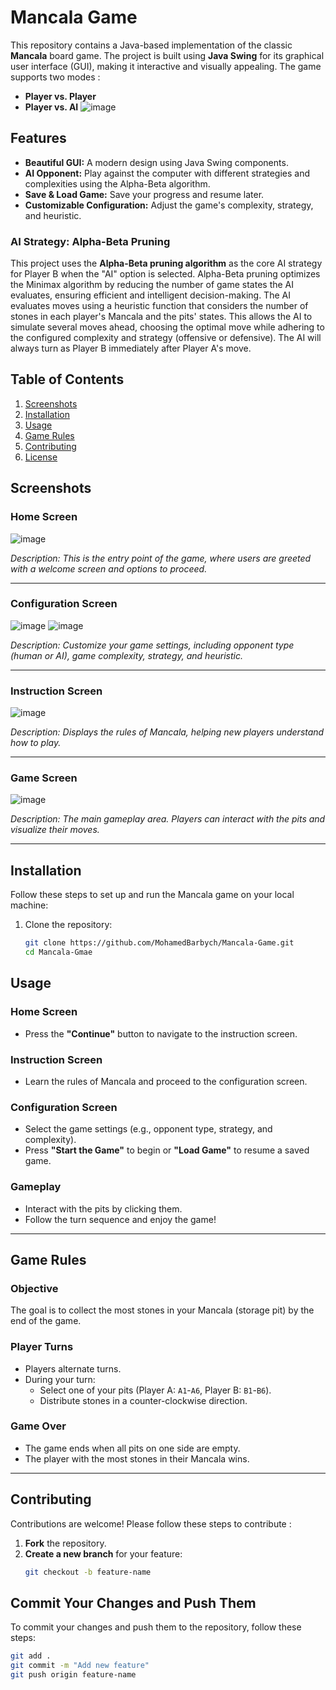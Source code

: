 # Mancala Game

This repository contains a Java-based implementation of the classic **Mancala** board game. The project is built using **Java Swing** for its graphical user interface (GUI), making it interactive and visually appealing. The game supports two modes :
- **Player vs. Player**
- **Player vs. AI**
![image](https://github.com/user-attachments/assets/b1b61dc5-cd08-4f3d-b15d-ff630387749f)

## Features

- **Beautiful GUI:** A modern design using Java Swing components.
- **AI Opponent:** Play against the computer with different strategies and complexities using the Alpha-Beta algorithm.
- **Save & Load Game:** Save your progress and resume later.
- **Customizable Configuration:** Adjust the game's complexity, strategy, and heuristic.

### AI Strategy: Alpha-Beta Pruning

This project uses the **Alpha-Beta pruning algorithm** as the core AI strategy for Player B when the "AI" option is selected. Alpha-Beta pruning optimizes the Minimax algorithm by reducing the number of game states the AI evaluates, ensuring efficient and intelligent decision-making. The AI evaluates moves using a heuristic function that considers the number of stones in each player's Mancala and the pits' states. This allows the AI to simulate several moves ahead, choosing the optimal move while adhering to the configured complexity and strategy (offensive or defensive). The AI will always turn as Player B immediately after Player A's move.

## Table of Contents

1. [Screenshots](#screenshots)
2. [Installation](#installation)
3. [Usage](#usage)
4. [Game Rules](#game-rules)
5. [Contributing](#contributing)
6. [License](#license)

## Screenshots

### Home Screen
![image](https://github.com/user-attachments/assets/63a72ba6-940b-4ab6-9f5f-6b0306e0655d)

_Description: This is the entry point of the game, where users are greeted with a welcome screen and options to proceed._

---

### Configuration Screen
![image](https://github.com/user-attachments/assets/4f9a4551-611a-458a-938f-5ca5f4c6e810)
![image](https://github.com/user-attachments/assets/b17fabbf-1784-4dee-83b1-118b12180590)

_Description: Customize your game settings, including opponent type (human or AI), game complexity, strategy, and heuristic._

---

### Instruction Screen
![image](https://github.com/user-attachments/assets/e12c8c6b-ed0f-4283-a947-fa4d7b3086be)

_Description: Displays the rules of Mancala, helping new players understand how to play._

---

### Game Screen
![image](https://github.com/user-attachments/assets/862df50c-a2e0-4b93-9435-9bfe255bc2b9)

_Description: The main gameplay area. Players can interact with the pits and visualize their moves._

---

## Installation

Follow these steps to set up and run the Mancala game on your local machine:

1. Clone the repository:
   ```bash
   git clone https://github.com/MohamedBarbych/Mancala-Game.git
   cd Mancala-Gmae

## Usage

### Home Screen
- Press the **"Continue"** button to navigate to the instruction screen.

### Instruction Screen
- Learn the rules of Mancala and proceed to the configuration screen.

### Configuration Screen
- Select the game settings (e.g., opponent type, strategy, and complexity).
- Press **"Start the Game"** to begin or **"Load Game"** to resume a saved game.

### Gameplay
- Interact with the pits by clicking them.
- Follow the turn sequence and enjoy the game!

---

## Game Rules

### Objective
The goal is to collect the most stones in your Mancala (storage pit) by the end of the game.

### Player Turns
- Players alternate turns.
- During your turn:
  - Select one of your pits (Player A: `A1`-`A6`, Player B: `B1`-`B6`).
  - Distribute stones in a counter-clockwise direction.

### Game Over
- The game ends when all pits on one side are empty.
- The player with the most stones in their Mancala wins.

---

## Contributing

Contributions are welcome! Please follow these steps to contribute :

1. **Fork** the repository.
2. **Create a new branch** for your feature:
   ```bash
   git checkout -b feature-name

## Commit Your Changes and Push Them

To commit your changes and push them to the repository, follow these steps:

```bash
git add .
git commit -m "Add new feature"
git push origin feature-name
